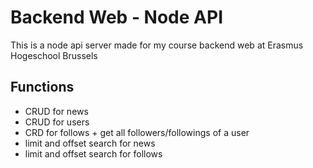 # Backend Web - Node API

This is a node api server made for my course backend web at Erasmus Hogeschool Brussels

## Functions

- CRUD for news
- CRUD for users
- CRD for follows + get all followers/followings of a user
- limit and offset search for news
- limit and offset search for follows

